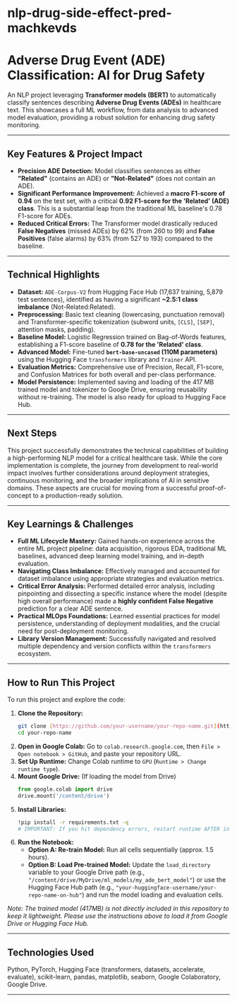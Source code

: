 # nlp-drug-side-effect-pred-machkevds

# Adverse Drug Event (ADE) Classification: AI for Drug Safety

An NLP project leveraging **Transformer models (BERT)** to automatically classify sentences describing **Adverse Drug Events (ADEs)** in healthcare text. This showcases a full ML workflow, from data analysis to advanced model evaluation, providing a robust solution for enhancing drug safety monitoring.

---

## Key Features & Project Impact

* **Precision ADE Detection:** Model classifies sentences as either **"Related"** (contains an ADE) or **"Not-Related"** (does not contain an ADE).
* **Significant Performance Improvement:** Achieved a **macro F1-score of 0.94** on the test set, with a critical **0.92 F1-score for the 'Related' (ADE) class**. This is a substantial leap from the traditional ML baseline's 0.78 F1-score for ADEs.
* **Reduced Critical Errors:** The Transformer model drastically reduced **False Negatives** (missed ADEs) by 62% (from 260 to 99) and **False Positives** (false alarms) by 63% (from 527 to 193) compared to the baseline.

---

## Technical Highlights

* **Dataset:** `ADE-Corpus-V2` from Hugging Face Hub (17,637 training, 5,879 test sentences), identified as having a significant **~2.5:1 class imbalance** (Not-Related:Related).
* **Preprocessing:** Basic text cleaning (lowercasing, punctuation removal) and Transformer-specific tokenization (subword units, `[CLS]`, `[SEP]`, attention masks, padding).
* **Baseline Model:** Logistic Regression trained on Bag-of-Words features, establishing a F1-score baseline of **0.78 for the 'Related' class**.
* **Advanced Model:** Fine-tuned **`bert-base-uncased` (110M parameters)** using the Hugging Face `transformers` library and `Trainer` API.
* **Evaluation Metrics:** Comprehensive use of Precision, Recall, F1-score, and Confusion Matrices for both overall and per-class performance.
* **Model Persistence:** Implemented saving and loading of the 417 MB trained model and tokenizer to Google Drive, ensuring reusability without re-training. The model is also ready for upload to Hugging Face Hub.

---

## Next Steps

This project successfully demonstrates the technical capabilities of building a high-performing NLP model for a critical healthcare task. While the core implementation is complete, the journey from development to real-world impact involves further considerations around deployment strategies, continuous monitoring, and the broader implications of AI in sensitive domains. These aspects are crucial for moving from a successful proof-of-concept to a production-ready solution.

---

## Key Learnings & Challenges

* **Full ML Lifecycle Mastery:** Gained hands-on experience across the entire ML project pipeline: data acquisition, rigorous EDA, traditional ML baselines, advanced deep learning model training, and in-depth evaluation.
* **Navigating Class Imbalance:** Effectively managed and accounted for dataset imbalance using appropriate strategies and evaluation metrics.
* **Critical Error Analysis:** Performed detailed error analysis, including pinpointing and dissecting a specific instance where the model (despite high overall performance) made a **highly confident False Negative** prediction for a clear ADE sentence.
* **Practical MLOps Foundations:** Learned essential practices for model persistence, understanding of deployment modalities, and the crucial need for post-deployment monitoring.
* **Library Version Management:** Successfully navigated and resolved multiple dependency and version conflicts within the `transformers` ecosystem.

---

## How to Run This Project

To run this project and explore the code:

1.  **Clone the Repository:**
    ```bash
    git clone [https://github.com/your-username/your-repo-name.git](https://github.com/your-username/your-repo-name.git)
    cd your-repo-name
    ```
2.  **Open in Google Colab:** Go to `colab.research.google.com`, then `File > Open notebook > GitHub`, and paste your repository URL.
3.  **Set Up Runtime:** Change Colab runtime to `GPU` (`Runtime > Change runtime type`).
4.  **Mount Google Drive:** (If loading the model from Drive)
    ```python
    from google.colab import drive
    drive.mount('/content/drive')
    ```
5.  **Install Libraries:**
    ```bash
    !pip install -r requirements.txt -q
    # IMPORTANT: If you hit dependency errors, restart runtime AFTER install, then remount Drive and reinstall.
    ```
6.  **Run the Notebook:**
    * **Option A: Re-train Model:** Run all cells sequentially (approx. 1.5 hours).
    * **Option B: Load Pre-trained Model:** Update the `load_directory` variable to your Google Drive path (e.g., `"/content/drive/MyDrive/ml_models/my_ade_bert_model"`) or use the Hugging Face Hub path (e.g., `"your-huggingface-username/your-repo-name-on-hub"`) and run the model loading and evaluation cells.

*Note: The trained model (417MB) is not directly included in this repository to keep it lightweight. Please use the instructions above to load it from Google Drive or Hugging Face Hub.*

---

## Technologies Used

Python, PyTorch, Hugging Face (transformers, datasets, accelerate, evaluate), scikit-learn, pandas, matplotlib, seaborn, Google Colaboratory, Google Drive.

---
